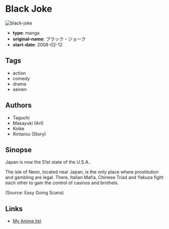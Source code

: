 # Black Joke

![black-joke](https://cdn.myanimelist.net/images/manga/1/165898.jpg)

-   **type**: manga
-   **original-name**: ブラック・ジョーク
-   **start-date**: 2008-02-12

## Tags

-   action
-   comedy
-   drama
-   seinen

## Authors

-   Taguchi
-   Masayuki (Art)
-   Koike
-   Rintarou (Story)

## Sinopse

Japan is now the 51st state of the U.S.A..

The isle of Neon, located near Japan, is the only place where prostitution and gambling are legal. There, Italian Mafia, Chinese Triad and Yakuza fight each other to gain the control of casinos and brothels.

(Source: Easy Going Scans)

## Links

-   [My Anime list](https://myanimelist.net/manga/19736/Black_Joke)
